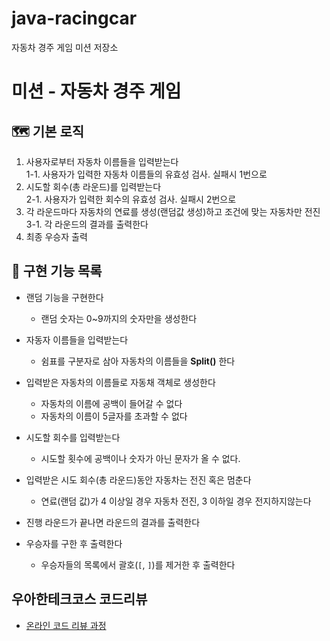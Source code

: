 # java-racingcar
자동차 경주 게임 미션 저장소

# 미션 - 자동차 경주 게임
## 🗺 기본 로직
1. 사용자로부터 자동차 이름들을 입력받는다  
   1-1. 사용자가 입력한 자동차 이름들의 유효성 검사. 실패시 1번으로
2. 시도할 회수(총 라운드)를 입력받는다  
   2-1. 사용자가 입력한 회수의 유효성 검사. 실패시 2번으로
3. 각 라운드마다 자동차의 연료를 생성(랜덤값 생성)하고 조건에 맞는 자동차만 전진
   3-1. 각 라운드의 결과를 출력한다
4. 최종 우승자 출력

## 📝 구현 기능 목록
- 랜덤 기능을 구현한다
    - 랜덤 숫자는 0~9까지의 숫자만을 생성한다
    
- 자동자 이름들을 입력받는다
    - 쉼표를 구분자로 삼아 자동차의 이름들을 **Split()** 한다
    
- 입력받은 자동차의 이름들로 자동채 객체로 생성한다
    - 자동차의 이름에 공백이 들어갈 수 없다
    - 자동차의 이름이 5글자를 초과할 수 없다
    
- 시도할 회수를 입력받는다
    - 시도할 횟수에 공백이나 숫자가 아닌 문자가 올 수 없다.
    
- 입력받은 시도 회수(총 라운드)동안 자동차는 전진 혹은 멈춘다
    - 연료(랜덤 값)가 4 이상일 경우 자동차 전진, 3 이하일 경우 전지하지않는다
  
- 진행 라운드가 끝나면 라운드의 결과를 출력한다
    
- 우승자를 구한 후 출력한다
    - 우승자들의 목록에서 괄호(`[`, `]`)를 제거한 후 출력한다

## 우아한테크코스 코드리뷰
* [온라인 코드 리뷰 과정](https://github.com/woowacourse/woowacourse-docs/blob/master/maincourse/README.md)
